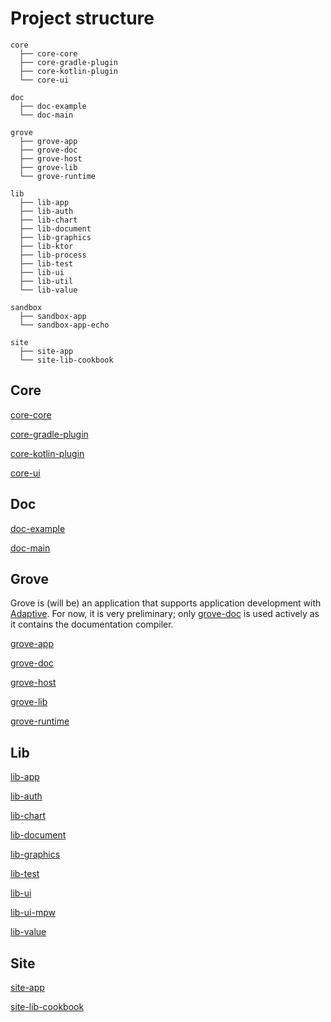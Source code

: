 # Project structure

```text
core
  ├── core-core
  ├── core-gradle-plugin
  ├── core-kotlin-plugin
  └── core-ui
  
doc
  ├── doc-example
  └── doc-main
  
grove
  ├── grove-app
  ├── grove-doc
  ├── grove-host
  ├── grove-lib
  └── grove-runtime
  
lib
  ├── lib-app
  ├── lib-auth
  ├── lib-chart
  ├── lib-document
  ├── lib-graphics
  ├── lib-ktor
  ├── lib-process
  ├── lib-test
  ├── lib-ui
  ├── lib-util
  └── lib-value
  
sandbox
  ├── sandbox-app
  └── sandbox-app-echo
  
site
  ├── site-app
  └── site-lib-cookbook
```

## Core

[core-core](def://?inline)

[core-gradle-plugin](def://?inline)

[core-kotlin-plugin](def://?inline)

[core-ui](def://?inline)

## Doc

[doc-example](def://?inline)

[doc-main](def://?inline)

## Grove

Grove is (will be) an application that supports application development with [Adaptive](def://).
For now, it is very preliminary; only [grove-doc](def://) is used actively as it contains
the documentation compiler.

[grove-app](def://?inline)

[grove-doc](def://?inline)

[grove-host](def://?inline)

[grove-lib](def://?inline)

[grove-runtime](def://?inline)

## Lib

[lib-app](def://?inline)

[lib-auth](def://?inline)

[lib-chart](def://?inline)

[lib-document](def://?inline)

[lib-graphics](def://?inline)

[lib-test](def://?inline)

[lib-ui](def://?inline)

[lib-ui-mpw](def://?inline)

[lib-value](def://?inline)

## Site

[site-app](def://?inline)

[site-lib-cookbook](def://?inline)